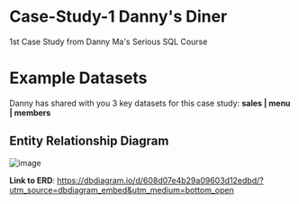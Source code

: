 # Case-Study-1 Danny's Diner
1st Case Study from Danny Ma's Serious SQL Course

# **Example Datasets**

Danny has shared with you 3 key datasets for this case study: **sales | menu | members**

## Entity Relationship Diagram
![image](https://user-images.githubusercontent.com/74512335/129699208-a6703c22-b8af-443b-bb1c-ab924560bf88.png)

**Link to ERD**: https://dbdiagram.io/d/608d07e4b29a09603d12edbd/?utm_source=dbdiagram_embed&utm_medium=bottom_open

